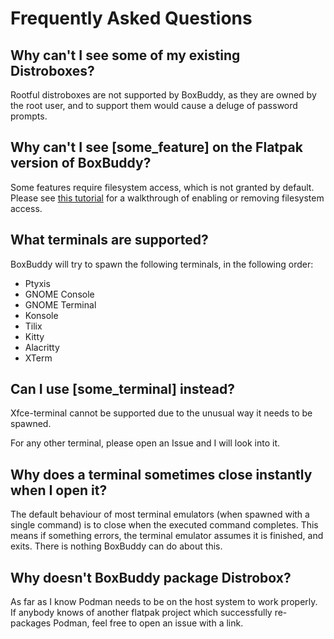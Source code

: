 # Frequently Asked Questions

## Why can't I see some of my existing Distroboxes?
Rootful distroboxes are not supported by BoxBuddy, as they are owned by the root user, and to support them would cause a deluge of password prompts.

## Why can't I see [some_feature] on the Flatpak version of BoxBuddy?
Some features require filesystem access, which is not granted by default. Please see [this tutorial](/BoxBuddyRS/tips) for a walkthrough of enabling or removing filesystem access.

## What terminals are supported?
BoxBuddy will try to spawn the following terminals, in the following order:

- Ptyxis
- GNOME Console
- GNOME Terminal
- Konsole
- Tilix
- Kitty
- Alacritty
- XTerm

## Can I use [some_terminal] instead?
Xfce-terminal cannot be supported due to the unusual way it needs to be spawned.

For any other terminal, please open an Issue and I will look into it.

## Why does a terminal sometimes close instantly when I open it?
The default behaviour of most terminal emulators (when spawned with a single command) is to close when the executed command completes. This means if something errors, the terminal emulator assumes it is finished, and exits. There is nothing BoxBuddy can do about this.

## Why doesn't BoxBuddy package Distrobox?
As far as I know Podman needs to be on the host system to work properly. If anybody knows of another flatpak project which successfully re-packages Podman, feel free to open an issue with a link.
